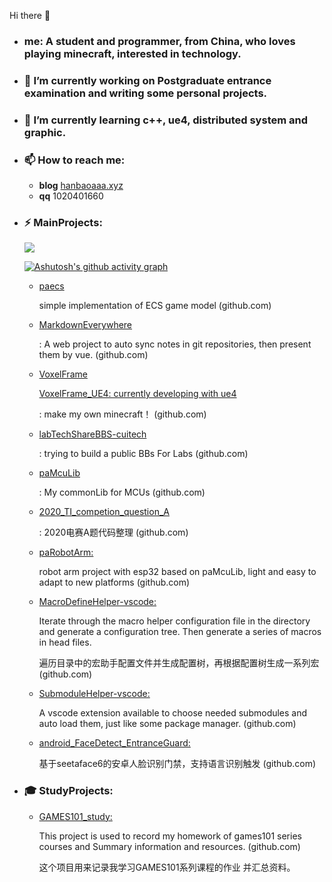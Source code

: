 Hi there 👋

- ### me: A student and programmer, from China, who loves playing minecraft, interested in technology.

- ### 🔭 I’m currently working on Postgraduate entrance examination and writing some personal projects. 

- ### 🌱 I’m currently learning c++, ue4, distributed system and graphic.  

- ### 📫 How to reach me:

  - **blog**   [hanbaoaaa.xyz](https://hanbaoaaa.xyz)
  - **qq** 1020401660

- ### ⚡ MainProjects: 

  ![](https://github-readme-stats.vercel.app/api?username=ActivePeter)
  
  [![Ashutosh's github activity graph](https://activity-graph.herokuapp.com/graph?username=ActivePeter&bg_color=fffff0&color=708090&line=24292e&point=24292e&area=true&hide_border=true)](https://github.com/ashutosh00710/github-readme-activity-graph)


  - [paecs](https://github.com/ActivePeter/paecs)

    simple implementation of ECS game model (github.com)

  - [MarkdownEverywhere](https://github.com/ActivePeter/MarkdownEverywhere)

    : A web project to auto sync notes in git repositories, then present them by vue. (github.com)

  - [VoxelFrame](https://github.com/ActivePeter/VoxelFrame)
  
    [VoxelFrame_UE4: currently developing with ue4](https://github.com/ActivePeter/VoxelFrame_UE4)
    
    : make my own minecraft！ (github.com)

  - [labTechShareBBS-cuitech](https://github.com/ActivePeter/labTechShareBBS-cuitech)

    : trying to build a public BBs For Labs (github.com)

  - [paMcuLib](https://github.com/ActivePeter/paMcuLib)

    : My commonLib for MCUs (github.com)

  - [2020_TI_competion_question_A](https://github.com/ActivePeter/2020_TI_competion_question_A)

    : 2020电赛A题代码整理 (github.com)

  - [paRobotArm: ](https://github.com/ActivePeter/paRobotArm)

    robot arm project with esp32 based on paMcuLib, light and easy to adapt to new platforms (github.com)
    
  - [MacroDefineHelper-vscode: ](https://github.com/ActivePeter/MacroDefineHelper-vscode)

    Iterate through the macro helper configuration file in the directory and generate a configuration tree. Then generate a series of macros in head files.
    
    遍历目录中的宏助手配置文件并生成配置树，再根据配置树生成一系列宏 (github.com)

  - [SubmoduleHelper-vscode:](https://github.com/ActivePeter/SubmoduleHelper-vscode)

    A vscode extension available to choose needed submodules and auto load them, just like some package manager. (github.com)

  - [android_FaceDetect_EntranceGuard:](https://github.com/ActivePeter/android_FaceDetect_EntranceGuard)

    基于seetaface6的安卓人脸识别门禁，支持语言识别触发 (github.com)

- ### 🎓 StudyProjects:

  - [GAMES101_study: ](https://github.com/ActivePeter/GAMES101_study)
 
    This project is used to record my homework of games101 series courses and Summary information and resources. (github.com)
    
    这个项目用来记录我学习GAMES101系列课程的作业 并汇总资料。 
    

  

